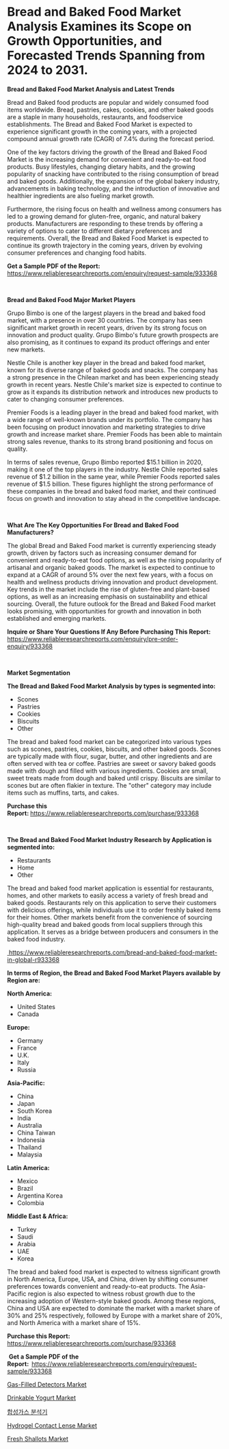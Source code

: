 <p><h1>Bread and Baked Food Market Analysis Examines its Scope on Growth Opportunities, and Forecasted Trends Spanning from 2024 to 2031.</h1></p><p><strong>Bread and Baked Food Market Analysis and Latest Trends</strong></p>
<p><p>Bread and Baked food products are popular and widely consumed food items worldwide. Bread, pastries, cakes, cookies, and other baked goods are a staple in many households, restaurants, and foodservice establishments. The Bread and Baked Food Market is expected to experience significant growth in the coming years, with a projected compound annual growth rate (CAGR) of 7.4% during the forecast period.</p><p>One of the key factors driving the growth of the Bread and Baked Food Market is the increasing demand for convenient and ready-to-eat food products. Busy lifestyles, changing dietary habits, and the growing popularity of snacking have contributed to the rising consumption of bread and baked goods. Additionally, the expansion of the global bakery industry, advancements in baking technology, and the introduction of innovative and healthier ingredients are also fueling market growth.</p><p>Furthermore, the rising focus on health and wellness among consumers has led to a growing demand for gluten-free, organic, and natural bakery products. Manufacturers are responding to these trends by offering a variety of options to cater to different dietary preferences and requirements. Overall, the Bread and Baked Food Market is expected to continue its growth trajectory in the coming years, driven by evolving consumer preferences and changing food habits.</p></p>
<p><strong>Get a Sample PDF of the Report:&nbsp;</strong> <a href="https://www.reliableresearchreports.com/enquiry/request-sample/933368">https://www.reliableresearchreports.com/enquiry/request-sample/933368</a></p>
<p>&nbsp;</p>
<p><strong>Bread and Baked Food Major Market Players</strong></p>
<p><p>Grupo Bimbo is one of the largest players in the bread and baked food market, with a presence in over 30 countries. The company has seen significant market growth in recent years, driven by its strong focus on innovation and product quality. Grupo Bimbo's future growth prospects are also promising, as it continues to expand its product offerings and enter new markets.</p><p>Nestle Chile is another key player in the bread and baked food market, known for its diverse range of baked goods and snacks. The company has a strong presence in the Chilean market and has been experiencing steady growth in recent years. Nestle Chile's market size is expected to continue to grow as it expands its distribution network and introduces new products to cater to changing consumer preferences.</p><p>Premier Foods is a leading player in the bread and baked food market, with a wide range of well-known brands under its portfolio. The company has been focusing on product innovation and marketing strategies to drive growth and increase market share. Premier Foods has been able to maintain strong sales revenue, thanks to its strong brand positioning and focus on quality.</p><p>In terms of sales revenue, Grupo Bimbo reported $15.1 billion in 2020, making it one of the top players in the industry. Nestle Chile reported sales revenue of $1.2 billion in the same year, while Premier Foods reported sales revenue of $1.5 billion. These figures highlight the strong performance of these companies in the bread and baked food market, and their continued focus on growth and innovation to stay ahead in the competitive landscape.</p></p>
<p>&nbsp;</p>
<p><strong>What Are The Key Opportunities For Bread and Baked Food Manufacturers?</strong></p>
<p><p>The global Bread and Baked Food market is currently experiencing steady growth, driven by factors such as increasing consumer demand for convenient and ready-to-eat food options, as well as the rising popularity of artisanal and organic baked goods. The market is expected to continue to expand at a CAGR of around 5% over the next few years, with a focus on health and wellness products driving innovation and product development. Key trends in the market include the rise of gluten-free and plant-based options, as well as an increasing emphasis on sustainability and ethical sourcing. Overall, the future outlook for the Bread and Baked Food market looks promising, with opportunities for growth and innovation in both established and emerging markets.</p></p>
<p><strong>Inquire or Share Your Questions If Any Before Purchasing This Report:</strong> <a href="https://www.reliableresearchreports.com/enquiry/pre-order-enquiry/933368">https://www.reliableresearchreports.com/enquiry/pre-order-enquiry/933368</a></p>
<p>&nbsp;</p>
<p><strong>Market Segmentation</strong></p>
<p><strong>The Bread and Baked Food Market Analysis by types is segmented into:</strong></p>
<p><ul><li>Scones</li><li>Pastries</li><li>Cookies</li><li>Biscuits</li><li>Other</li></ul></p>
<p><p>The bread and baked food market can be categorized into various types such as scones, pastries, cookies, biscuits, and other baked goods. Scones are typically made with flour, sugar, butter, and other ingredients and are often served with tea or coffee. Pastries are sweet or savory baked goods made with dough and filled with various ingredients. Cookies are small, sweet treats made from dough and baked until crispy. Biscuits are similar to scones but are often flakier in texture. The "other" category may include items such as muffins, tarts, and cakes.</p></p>
<p><strong>Purchase this Report:&nbsp;</strong><a href="https://www.reliableresearchreports.com/purchase/933368">https://www.reliableresearchreports.com/purchase/933368</a></p>
<p>&nbsp;</p>
<p><strong>The Bread and Baked Food Market Industry Research by Application is segmented into:</strong></p>
<p><ul><li>Restaurants</li><li>Home</li><li>Other</li></ul></p>
<p><p>The bread and baked food market application is essential for restaurants, homes, and other markets to easily access a variety of fresh bread and baked goods. Restaurants rely on this application to serve their customers with delicious offerings, while individuals use it to order freshly baked items for their homes. Other markets benefit from the convenience of sourcing high-quality bread and baked goods from local suppliers through this application. It serves as a bridge between producers and consumers in the baked food industry.</p></p>
<p><a href="https://www.reliableresearchreports.com/bread-and-baked-food-market-in-global-r933368">&nbsp;https://www.reliableresearchreports.com/bread-and-baked-food-market-in-global-r933368</a></p>
<p><strong>In terms of Region, the Bread and Baked Food Market Players available by Region are:</strong></p>
<p>
    <p> <strong> North America: </strong>
        <ul>
            <li>United States</li>
            <li>Canada</li>
        </ul>
        </p> 
    <p> <strong> Europe: </strong>
        <ul>
            <li>Germany</li>
            <li>France</li>
            <li>U.K.</li>
            <li>Italy</li>
            <li>Russia</li>
        </ul>
        </p> 
    <p> <strong> Asia-Pacific: </strong>
        <ul>
            <li>China</li>
            <li>Japan</li>
            <li>South Korea</li>
            <li>India</li>
            <li>Australia</li>
            <li>China Taiwan</li>
            <li>Indonesia</li>
            <li>Thailand</li>
            <li>Malaysia</li>
        </ul>
        </p> 
    <p> <strong> Latin America: </strong>
        <ul>
            <li>Mexico</li>
            <li>Brazil</li>
            <li>Argentina Korea</li>
            <li>Colombia</li>
        </ul>
        </p> 
    <p> <strong> Middle East & Africa: </strong>
        <ul>
            <li>Turkey</li>
            <li>Saudi</li>
            <li>Arabia</li>
            <li>UAE</li>
            <li>Korea</li>
        </ul>
    </p>
    </p>
<p><p>The bread and baked food market is expected to witness significant growth in North America, Europe, USA, and China, driven by shifting consumer preferences towards convenient and ready-to-eat products. The Asia-Pacific region is also expected to witness robust growth due to the increasing adoption of Western-style baked goods. Among these regions, China and USA are expected to dominate the market with a market share of 30% and 25% respectively, followed by Europe with a market share of 20%, and North America with a market share of 15%.</p></p>
<p><strong>Purchase this Report: </strong><a href="https://www.reliableresearchreports.com/purchase/933368">https://www.reliableresearchreports.com/purchase/933368</a></p>
<p>&nbsp;<strong>Get a Sample PDF of the Report:&nbsp;&nbsp;</strong><a href="https://www.reliableresearchreports.com/enquiry/request-sample/933368">https://www.reliableresearchreports.com/enquiry/request-sample/933368</a></p>
<p><strong></strong></p>
<p><p><a href="https://github.com/changoleonlaverguenzanoexiste/Market-Research-Report-List-3/blob/main/gas-filled-detectors-market.md">Gas-Filled Detectors Market</a></p><p><a href="https://www.linkedin.com/pulse/drinkable-yogurt-market-trends-forecast-competitive-analysis-rccje">Drinkable Yogurt Market</a></p><p><a href="https://github.com/solomonbode85/Market-Research-Report-List-1/blob/main/845017677559.md">합성가스 분석기</a></p><p><a href="https://issuu.com/reportprime-2/docs/hydrogel-contact-lense-market-size-2030.pptx">Hydrogel Contact Lense Market</a></p><p><a href="https://www.linkedin.com/pulse/fresh-shallots-market-competitive-analysis-trends-forecast-zogle">Fresh Shallots Market</a></p></p>